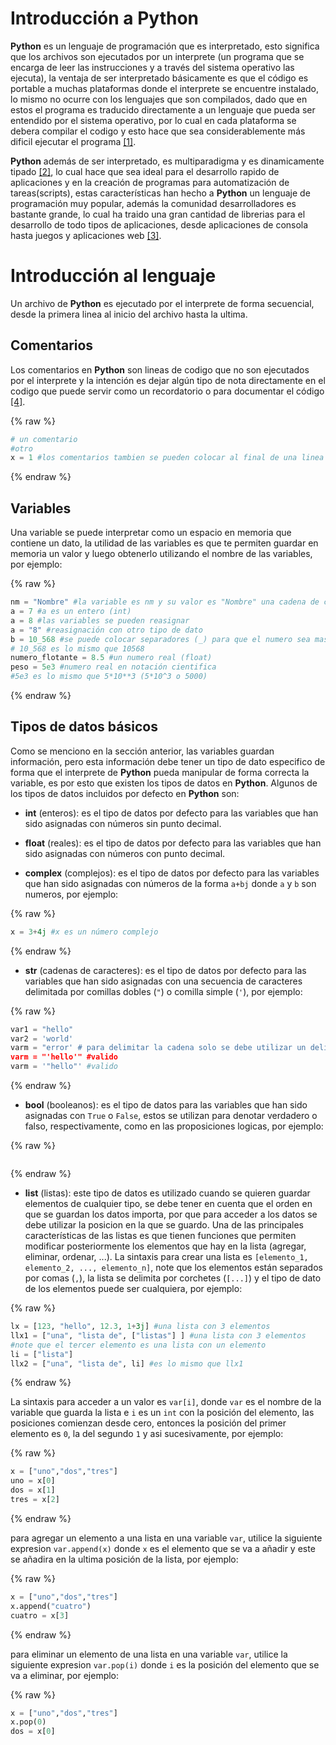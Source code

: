 # Introducción a Python
**Python** es un lenguaje de programación que es interpretado, esto significa que los archivos son ejecutados por un interprete (un programa que se encarga de leer las instrucciones y a través del sistema operativo las ejecuta), la ventaja de ser interpretado básicamente es que el código es portable a muchas plataformas donde el interprete se encuentre instalado, lo mismo no ocurre con los lenguajes que son compilados, dado que en estos el programa es traducido directamente a un lenguaje que pueda ser entendido por el sistema operativo, por lo cual en cada plataforma se debera compilar el codigo y esto hace que sea considerablemente más dificil ejecutar el programa [[1]](https://es.wikipedia.org/wiki/Python). 

**Python** además de ser interpretado, es multiparadigma y es dinamicamente tipado [[2]](https://docs.python.org/3/tutorial/index.html), lo cual hace que sea ideal para el desarrollo rapido de aplicaciones y en la creación de programas para automatización de tareas(scripts), estas características han hecho a **Python** un lenguaje de programación muy popular, además la comunidad desarrolladores es bastante grande, lo cual ha traido una gran cantidad de librerias para el desarrollo de todo tipos de aplicaciones, desde aplicaciones de consola hasta juegos y aplicaciones web [[3]](https://brochure.getpython.info/).

# Introducción al lenguaje
Un archivo de **Python** es ejecutado por el interprete de forma secuencial, desde la primera linea al inicio del archivo hasta la ultima.

## Comentarios
Los comentarios en **Python** son lineas de codigo que no son ejecutados por el interprete y la intención es dejar algún tipo de nota directamente en el codigo que puede servir como un recordatorio o para documentar el código [[4]](https://docs.python.org/3/reference/lexical_analysis.html#comments).

{% raw %}
```python
# un comentario
#otro
x = 1 #los comentarios tambien se pueden colocar al final de una linea
```
{% endraw %}

## Variables
Una variable se puede interpretar como un espacio en memoria que contiene un dato, la utilidad de las variables es que te permiten guardar en memoria un valor y luego obtenerlo utilizando el nombre de las variables, por ejemplo:

{% raw %}
```python
nm = "Nombre" #la variable es nm y su valor es "Nombre" una cadena de caracteres
a = 7 #a es un entero (int)
a = 8 #las variables se pueden reasignar
a = "8" #reasignación con otro tipo de dato
b = 10_568 #se puede colocar separadores (_) para que el numero sea mas legible
# 10_568 es lo mismo que 10568
numero_flotante = 8.5 #un numero real (float)
peso = 5e3 #numero real en notación cientifica
#5e3 es lo mismo que 5*10**3 (5*10^3 o 5000)
```
{% endraw %}

## Tipos de datos básicos
Como se menciono en la sección anterior, las variables guardan información, pero esta información debe tener un tipo de dato especifico de forma que el interprete de **Python** pueda manipular de forma correcta la variable, es por esto que existen los tipos de datos en **Python**. Algunos de los tipos de datos incluidos por defecto en **Python** son:

+ **int** (enteros): es el tipo de datos por defecto para las variables que han sido asignadas con números sin punto decimal.

+ **float** (reales): es el tipo de datos por defecto para las variables que han sido asignadas con números con punto decimal.

+ **complex** (complejos): es el tipo de datos por defecto para las variables que han sido asignadas con números de la forma `a+bj` donde `a` y `b` son numeros, por ejemplo: 

{% raw %}
```python
x = 3+4j #x es un número complejo
```
{% endraw %}

+ **str** (cadenas de caracteres): es el tipo de datos por defecto para las variables que han sido asignadas con una secuencia de caracteres delimitada por comillas dobles (`"`) o comilla simple (`'`), por ejemplo:

{% raw %}
```python
var1 = "hello"
var2 = 'world'
varm = "error' # para delimitar la cadena solo se debe utilizar un delimitador
varm = "'hello'" #valido
varm = '"hello"' #valido
```
{% endraw %}

+ **bool** (booleanos): es el tipo de datos para las variables que han sido asignadas con `True` o `False`, estos se utilizan para denotar verdadero o falso, respectivamente, como en las proposiciones logicas, por ejemplo:

{% raw %}
```python

```
{% endraw %}

+ **list** (listas): este tipo de datos es utilizado cuando se quieren guardar elementos de cualquier tipo, se debe tener en cuenta que el orden en que se guardan los datos importa, por que para acceder a los datos se debe utilizar la posicion en la que se guardo. Una de las principales características de las listas es que tienen funciones que permiten modificar posteriormente los elementos que hay en la lista (agregar, eliminar, ordenar, ...). La sintaxis para crear una lista es `[elemento_1, elemento_2, ..., elemento_n]`, note que los elementos están separados por comas (`,`), la lista se delimita por corchetes (`[...]`) y el tipo de dato de los elementos puede ser cualquiera, por ejemplo:

{% raw %}
```python
lx = [123, "hello", 12.3, 1+3j] #una lista con 3 elementos
llx1 = ["una", "lista de", ["listas"] ] #una lista con 3 elementos
#note que el tercer elemento es una lista con un elemento
li = ["lista"]
llx2 = ["una", "lista de", li] #es lo mismo que llx1
```
{% endraw %}

La sintaxis para acceder a un valor  es `var[i]`, donde `var` es el nombre de la variable que guarda la lista e `i` es un `int` con la posición del elemento, las posiciones comienzan desde cero, entonces la posición del primer elemento es `0`, la del segundo `1` y asi sucesivamente, por ejemplo:

{% raw %}
```python
x = ["uno","dos","tres"]
uno = x[0]
dos = x[1]
tres = x[2]
```
{% endraw %}

para agregar un elemento a una lista en una variable `var`, utilice la siguiente expresion `var.append(x)` donde `x` es el elemento que se va a añadir y este se añadira en la ultima posición de la lista, por ejemplo:

{% raw %}
```python
x = ["uno","dos","tres"]
x.append("cuatro")
cuatro = x[3]
```
{% endraw %}

para eliminar un elemento de una lista en una variable `var`, utilice la siguiente expresion `var.pop(i)` donde `i` es la posición del elemento que se va a eliminar, por ejemplo:

{% raw %}
```python
x = ["uno","dos","tres"]
x.pop(0)
dos = x[0]
```

